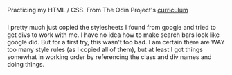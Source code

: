 Practicing my HTML / CSS.
From The Odin Project's [curriculum](http://www.theodinproject.com/courses/web-development-101/lessons/html-css)

###
I pretty much just copied the stylesheets I found from google and tried to get divs to work with me. I have no idea how to make search bars look like google did. But for a first try, this wasn't too bad.
I am certain there are WAY too many style rules (as I copied all of them), but at least I got things somewhat in working order by referencing the class and div names and doing things. 